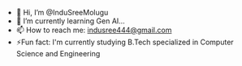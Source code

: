 - 👋 Hi, I’m @InduSreeMolugu
- 🌱 I’m currently learning Gen AI...
- 📫 How to reach me:
 indusree444@gmail.com
- ⚡Fun fact: I'm currently studying B.Tech specialized in Computer Science and Engineering

<!---
InduSreeMolugu/InduSreeMolugu is a ✨ special ✨ repository because its `README.md` (this file) appears on your GitHub profile.
You can click the Preview link to take a look at your changes.
--->
